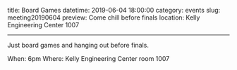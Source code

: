 title: Board Games
datetime: 2019-06-04 18:00:00
category: events
slug: meeting20190604
preview: Come chill before finals
location: Kelly Engineering Center 1007

---

Just board games and hanging out before finals.

When: 6pm
Where: Kelly Engineering Center room 1007
